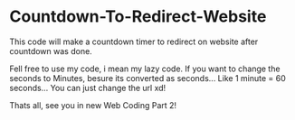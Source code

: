 # Countdown-To-Redirect-Website
This code will make a countdown timer to redirect on website after countdown was done.

Fell free to use my code, i mean my lazy code.
If you want to change the seconds to Minutes, besure its converted as seconds... Like 1 minute = 60 seconds...
You can just change the url xd!

Thats all, see you in new Web Coding Part 2!
